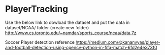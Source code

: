 # PlayerTracking
Use the below link to dowload the dataset and put the data in dataset/NCAA/ folder (create new folder)
http://www.cs.toronto.edu/~namdar/sports_course/ncaa/data.7z

Soccer Player detection reference
https://medium.com/@kananvyas/player-and-football-detection-using-opencv-python-in-fifa-match-6fd2e4e373f0
